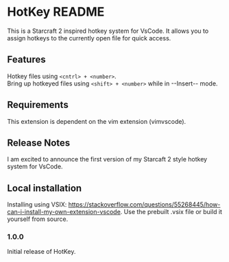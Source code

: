 # HotKey README

This is a Starcraft 2 inspired hotkey system for VsCode. It allows you to assign hotkeys to the currently open file for quick access.

## Features

Hotkey files using ```<cntrl> + <number>```.  
Bring up hotkeyed files using ```<shift> + <number>``` while in --Insert-- mode.

## Requirements

This extension is dependent on the vim extension (vimvscode).

## Release Notes

I am excited to announce the first version of my Starcaft 2 style hotkey system for VsCode.

## Local installation

Installing using VSIX: https://stackoverflow.com/questions/55268445/how-can-i-install-my-own-extension-vscode.
Use the prebuilt .vsix file or build it yourself from source.

### 1.0.0

Initial release of HotKey.
